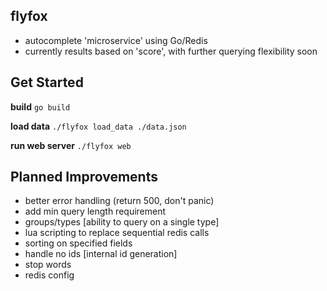 
## flyfox
* autocomplete 'microservice' using Go/Redis
* currently results based on 'score', with further querying flexibility soon

## Get Started
**build**
```go build```

**load data**
```./flyfox load_data ./data.json```

**run web server**
```./flyfox web```

## Planned Improvements
* better error handling (return 500, don't panic)
* add min query length requirement
* groups/types [ability to query on a single type]
* lua scripting to replace sequential redis calls
* sorting on specified fields
* handle no ids [internal id generation]
* stop words
* redis config
